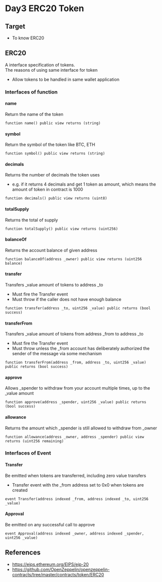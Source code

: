 # Day3 ERC20 Token

## Target

- To know ERC20

## ERC20

A interface specification of tokens.  
The reasons of using same interface for token
* Allow tokens to be handled in same wallet application

### Interfaces of function

#### name

Return the name of the token

```sol
function name() public view returns (string)
```

#### symbol

Return the symbol of the token like BTC, ETH

```sol
function symbol() public view returns (string)
```

#### decimals

Returns the number of decimals the token uses
  - e.g. if it returns 4 decimals and get 1 token as amount, which means the amount of token in contract is 1000

```sol
function decimals() public view returns (uint8)
```

#### totalSupply

Returns the total of supply

```sol
function totalSupply() public view returns (uint256)
```

#### balanceOf

Returns the account balance of given address

```sol
function balanceOf(address _owner) public view returns (uint256 balance)
```

#### transfer

Transfers _value amount of tokens to address _to
* Must fire the Transfer event
* Must throw if the caller does not have enough balance

```sol
function transfer(address _to, uint256 _value) public returns (bool success)
```

#### transferFrom

Transfers _value amount of tokens from address _from to address _to
* Must fire the Transfer event
* Must throw unless the _from account has deliberately authorized the sender of the message via some mechanism

```sol
function transferFrom(address _from, address _to, uint256 _value) public returns (bool success)
```

#### approve

Allows _spender to withdraw from your account multiple times, up to the _value amount

```sol
function approve(address _spender, uint256 _value) public returns (bool success)
```

#### allowance

Returns the amount which _spender is still allowed to withdraw from _owner

```sol
function allowance(address _owner, address _spender) public view returns (uint256 remaining)
```

### Interfaces of Event

#### Transfer

Be emitted when tokens are transferred, including zero value transfers
+ Transfer event with the _from address set to 0x0 when tokens are created

```sol
event Transfer(address indexed _from, address indexed _to, uint256 _value)
```

#### Approval

Be emitted on any successful call to approve

```sol
event Approval(address indexed _owner, address indexed _spender, uint256 _value)
```

## References
- https://eips.ethereum.org/EIPS/eip-20
- https://github.com/OpenZeppelin/openzeppelin-contracts/tree/master/contracts/token/ERC20
